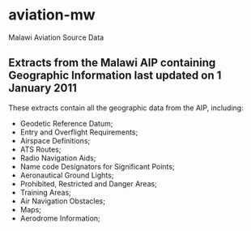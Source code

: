 # aviation-mw
Malawi Aviation Source Data

## Extracts from the Malawi AIP containing Geographic Information last updated on 1 January 2011


These extracts contain all the geographic data from the AIP, including:

* Geodetic Reference Datum;
* Entry and Overflight Requirements;
* Airspace Definitions;
* ATS Routes;
* Radio Navigation Aids;
* Name code Designators for Significant Points;
* Aeronautical Ground Lights;
* Prohibited, Restricted and Danger Areas;
* Training Areas;
* Air Navigation Obstacles;
* Maps;
* Aerodrome Information;
